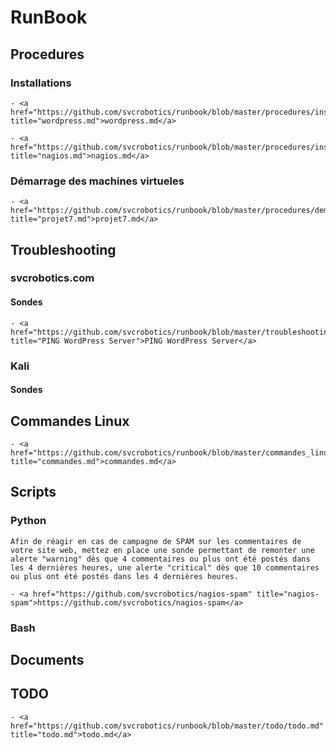 # RunBook

## Procedures

### Installations

    - <a href="https://github.com/svcrobotics/runbook/blob/master/procedures/installations/wordpress.md" title="wordpress.md">wordpress.md</a>

    - <a href="https://github.com/svcrobotics/runbook/blob/master/procedures/installations/nagios.md" title="nagios.md">nagios.md</a>

### Démarrage des machines virtueles

    - <a href="https://github.com/svcrobotics/runbook/blob/master/procedures/demarrage_machines_virtuelles/projet7.md" title="projet7.md">projet7.md</a>

## Troubleshooting

### svcrobotics.com

#### Sondes

    - <a href="https://github.com/svcrobotics/runbook/blob/master/troubleshooting/wordpress_is_down.md" title="PING WordPress Server">PING WordPress Server</a>

### Kali

#### Sondes

## Commandes Linux

    - <a href="https://github.com/svcrobotics/runbook/blob/master/commandes_linux/commandes.md" title="commandes.md">commandes.md</a>

## Scripts

### Python

    Afin de réagir en cas de campagne de SPAM sur les commentaires de votre site web, mettez en place une sonde permettant de remonter une alerte "warning" dès que 4 commentaires ou plus ont été postés dans les 4 dernières heures, une alerte "critical" dès que 10 commentaires ou plus ont été postés dans les 4 dernières heures.

    - <a href="https://github.com/svcrobotics/nagios-spam" title="nagios-spam">https://github.com/svcrobotics/nagios-spam</a>

### Bash


## Documents

## TODO

    - <a href="https://github.com/svcrobotics/runbook/blob/master/todo/todo.md" title="todo.md">todo.md</a>
